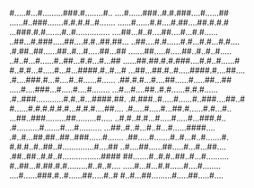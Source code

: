 #.....#...#.........###.#........#..
....#......###..#.#.###....#......##
......#..###.......#.#.#.#..#.......
......#......#.#....#.##....##.#.#.#
...###.#.#.......#..#...............
....##...#..#....##....#...#.#......
..##...#.###.....##....#.#..##.##...
..##....#.#......#.#...#.#...#.#....
.#.##..##......##..#...#.....##...##
.......##.....#.....##..#..#..#.....
..#..#...#......#..##...#.#...#...##
......##.##.#.#.###....#.#..#......#
#..#.#...#.....#...#...####.#..#...#
...##...##.#..#.....####.#....##....
.#....###.#...#....#..#......#......
.##.#.#...#....##......#.....##...##
.....#....###...#.....#....#........
...#...#....##..#.#......#.#.#......
.#..###............#.#..#...####.##.
.#.###..#.....#......#..###....##..#
#......#.#.#.#.#.#...#.#.#....##....
.#.....#.....#...##.#......#.#...#..
...##..###.........##.........#.....
..#.#..#.#...#.....#.....#...###.#..
.#..........#.......#....#..........
...##..#..#...#..#...#......####....
.#..#...##.##..##..###......#.......
.##.....#.......#..#...#..#.......#.
#.#.#..#..##..#..............#....##
..#....##......##.....#...#...##....
.##..##..#.#..#.................####
##.......#..#.#..##..#...#..........
#..##...#.##.#.#.........#..#..#....
.....#...#...#.#......#....#........
....#......###.#..#......##.....#..#
#..#...##.........#.....##.....#....

